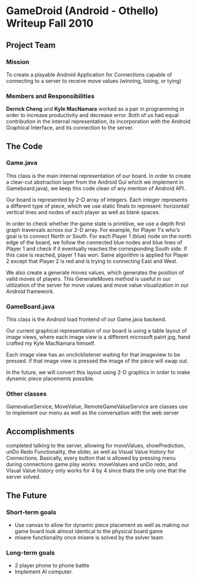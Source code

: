 GameDroid (Android - Othello) Writeup Fall 2010
===============================================

Project Team
------------

### Mission

To create a playable Android Application for Connections capable of connecting to a server to receive move values (winning, losing, or tying)

### Members and Responsibilities

**Derrick Cheng** and **Kyle MacNamara** worked as a pair in programming in order to increase productivity and decrease error. Both of us had equal contribution in the internal representation, its incorporation with the Android Graphical Interface, and its connection to the server.

The Code
--------

### Game.java

This class is the main internal representation of our board. In order to create a clear-cut abstraction layer from the Android Gui which we implement in Gameboard.java), we keep this code clean of any mention of Android API.

Our board is represented by 2-D array of integers. Each integer represents a different type of piece, which we use static finals to represent: horizontal/ vertical lines and nodes of each player as well as blank spaces.

In order to check whether the game state is primitive, we use a depth first graph traversals across our 2-D array. For example, for Player 1's who's goal is to connect North or South. For each Player 1 (blue) node on the north edge of the board, we follow the connected blue nodes and blue lines of Player 1 and check if it eventually reaches the corresponding South side. If this case is reached, player 1 has won. Same algorithm is applied for Player 2 except that Player 2 is red and is trying to connecting East and West.

We also create a generate moves values, which generates the position of valid moves of players. This GenerateMoves method is useful in our utilization of the server for move values and move value visualization in our Android framework.

### GameBoard.java

This class is the Android load frontend of our Game.java backend.

Our current graphical representation of our board is using a table layout of image views, where each image view is a different microsoft paint jpg, hand crafted my Kyle MacNamara himself.

Each image view has an onclicklistener waiting for that imageview to be pressed. if that image view is pressed the image of the piece will swap out.

In the future, we will convert this layout using 2-D graphics in order to make dynamic piece placements possible.

### Other classes

GamevalueService, MoveValue, RemoteGameValueService are classes use to implement our menu as well as the conversation with the web server

Accomplishments
---------------

completed talking to the server, allowing for moveValues, showPrediction, unDo Redo Functionality, the slider, as well as Visual Value history for Connections. Basically, every button that is allowed by pressing menu during connections game play works. moveValues and unDo redo, and Visual Value history only works for 4 by 4 since thats the only one that the server solved.

The Future
----------

### Short-term goals

-   Use canvas to allow for dynamic piece placement as well as making our game board look almost identical to the physical board game
-   misere functionality once misere is solved by the solver team

### Long-term goals

-   2 player phone to phone battle
-   Implement AI computer.

